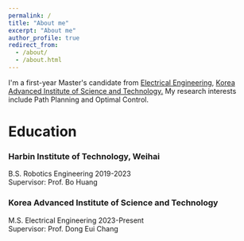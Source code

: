 ```yaml
---
permalink: /
title: "About me"
excerpt: "About me"
author_profile: true
redirect_from: 
  - /about/
  - /about.html
---
```


I'm a first-year Master's candidate from [Electrical Engineering](https://ee.kaist.ac.kr/), [Korea Advanced Institute of Science and Technology.](https://www.kaist.ac.kr/kr/) My research interests include Path Planning and Optimal Control.

Education
======
### Harbin Institute of Technology, Weihai
B.S. Robotics Engineering 2019-2023  
Supervisor: Prof. Bo Huang  

### Korea Advanced Institute of Science and Technology
M.S. Electrical Engineering 2023-Present  
Supervisor: Prof. Dong Eui Chang  
